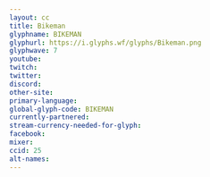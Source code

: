 ```yaml
---
layout: cc
title: Bikeman
glyphname: BIKEMAN
glyphurl: https://i.glyphs.wf/glyphs/Bikeman.png
glyphwave: 7
youtube: 
twitch: 
twitter: 
discord: 
other-site: 
primary-language: 
global-glyph-code: BIKEMAN
currently-partnered: 
stream-currency-needed-for-glyph: 
facebook: 
mixer: 
ccid: 25
alt-names: 
---
```


